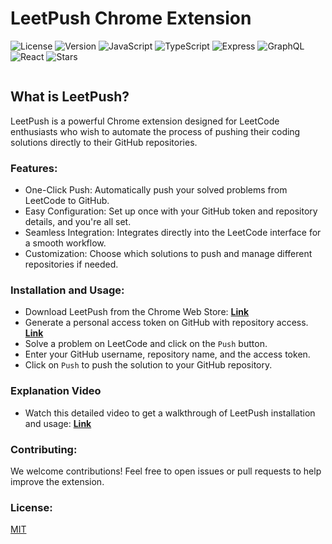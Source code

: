 # LeetPush Chrome Extension

![License](https://img.shields.io/github/license/husamahmud/LeetPush)
![Version](https://img.shields.io/chrome-web-store/v/gmagfdabfjaipjgdfgddjgongeemkalf)
![JavaScript](https://img.shields.io/badge/JavaScript-blue?logo=javascript)
![TypeScript](https://img.shields.io/badge/TypeScript-3178C6?logo=typescript&logoColor=white)
![Express](https://img.shields.io/badge/Express-black?logo=express&logoColor=white)
![GraphQL](https://img.shields.io/badge/GraphQL-E10098?logo=GraphQL&logoColor=white)
![React](https://img.shields.io/badge/Tailwind%20CSS-06B6D4?logo=tailwind-css&logoColor=white)
![Stars](https://img.shields.io/github/stars/husamahmud/LeetPush)


<img src="/assets/logo.jpeg" alt="">

## What is LeetPush?

LeetPush is a powerful Chrome extension designed for LeetCode enthusiasts who
wish to automate the process of pushing their coding solutions directly to their
GitHub repositories.

### Features:

- One-Click Push: Automatically push your solved problems from LeetCode to
  GitHub.
- Easy Configuration: Set up once with your GitHub token and repository details,
  and you're all set.
- Seamless Integration: Integrates directly into the LeetCode interface for a
  smooth workflow.
- Customization: Choose which solutions to push and manage different
  repositories if needed.

### Installation and Usage:

- Download LeetPush from the Chrome Web Store: [**Link**](https://chromewebstore.google.com/detail/leetpush/gmagfdabfjaipjgdfgddjgongeemkalf?hl=en-GB&authuser=0)
- Generate a personal access token on GitHub with repository
  access. [**Link**](https://scribehow.com/shared/Generating_a_personal_access_token_on_GitHub__PUPxxuxIRQmlg1MUE-2zig)
- Solve a problem on LeetCode and click on the `Push` button.
- Enter your GitHub username, repository name, and the access token.
- Click on `Push` to push the solution to your GitHub repository.

### Explanation Video

- Watch this detailed video to get a walkthrough of LeetPush installation and
  usage: [**Link**](https://www.youtube.com/watch?v=7psCr_Pu7GA)

### Contributing:

We welcome contributions! Feel free to open issues or pull requests to help
improve the extension.

### License:

[MIT](LICENSE)
